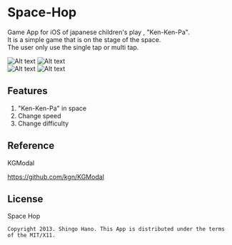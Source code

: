 Space-Hop
=========

Game App for iOS of japanese children's play , "Ken-Ken-Pa".  
It is a simple game that is on the stage of the space.  
The user only use the single tap or multi tap.    

![Alt text](http://nntp.s1.adexd.net/images/SpaceHop6.png) 
![Alt text](http://nntp.s1.adexd.net/images/SpaceHop7.png)  
![Alt text](http://nntp.s1.adexd.net/images/SpaceHop8.png) 
![Alt text](http://nntp.s1.adexd.net/images/SpaceHop9.png)


Features
------

1. "Ken-Ken-Pa" in space
2. Change speed
3. Change difficulty


Reference
------
KGModal


<https://github.com/kgn/KGModal>


License
------

Space Hop


`Copyright 2013. Shingo Hano. This App is distributed under the terms of the MIT/X11.`  

